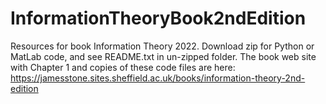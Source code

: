 # InformationTheoryBook2ndEdition
Resources for book Information Theory 2022.
Download zip for Python or MatLab code, and see README.txt in un-zipped folder.
The book web site with Chapter 1 and copies of these code files are here: https://jamesstone.sites.sheffield.ac.uk/books/information-theory-2nd-edition
